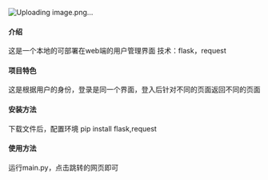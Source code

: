 ![Uploading image.png…]()

#### 介绍
这是一个本地的可部署在web端的用户管理界面
技术：flask，request

#### 项目特色
这是根据用户的身份，登录是同一个界面，登入后针对不同的页面返回不同的页面

#### 安装方法
下载文件后，配置环境
pip install flask,request

#### 使用方法
运行main.py，点击跳转的网页即可

